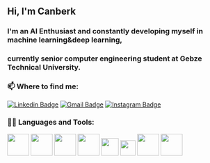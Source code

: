 ## Hi, I'm Canberk 

### I'm an AI Enthusiast and constantly developing myself in machine learning&deep learning,
### currently senior computer engineering student at Gebze Technical University.

### 📫 Where to find me: 

[![Linkedin Badge](https://img.shields.io/badge/-canberkarc-blue?style=flat-square&logo=Linkedin&logoColor=white&link=https://www.linkedin.com/in/canberkarc/)](https://www.linkedin.com/in/canberkarc/) 
[![Gmail Badge](https://img.shields.io/badge/-canberkaricii@gmail.com-c14438?style=flat-square&logo=Gmail&logoColor=white&link=mailto:canberkaricii@gmail.com)](mailto:canberkaricii@gmail.com)
[![Instagram Badge](https://img.shields.io/badge/-cnberkarc-purple?style=flat-square&logo=instagram&logoColor=white&link=https://instagram.com/cnberkarc/)](https://instagram.com/cnberkarc)


### 👨‍💻 Languages and Tools:
<code><a href="https://www.python.org/" target="_blank"><img height="50" src="https://www.vectorlogo.zone/logos/python/python-icon.svg"></a></code>
<code><a target="_blank"><img height="50" src="https://img.icons8.com/nolan/64/sql.png"></a></code>
<code><a target="_blank"><img height="50" src="https://seeklogo.com/images/C/c-logo-672525892C-seeklogo.com.png"></a></code>
<code><a target="_blank"><img height="50" src="https://seeklogo.com/images/C/c-logo-1B1817C041-seeklogo.com.png"></a></code>
<code><a target="_blank"><img height="40" src="https://upload.wikimedia.org/wikipedia/commons/e/e0/Git-logo.svg"></a></code>
<code><a target="_blank"><img height="35" src="https://seeklogo.com/images/L/linux-logo-3793382FC8-seeklogo.com.png"></a></code>
<code><a target="_blank"><img height="50" src="https://img1.pnghut.com/17/0/17/e4zuAKeStT/logo-java-development-kit-symbol-text.jpg"></a></code>
<code><a target="_blank"><img height="50" src="https://miro.medium.com/max/1200/1*fep4idD8f924P1D6rlL1uw.jpeg"></a></code>
